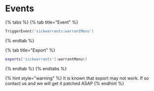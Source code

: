 # Events

{% tabs %}
{% tab title="Event" %}
```lua
TriggerEvent('sickwarrants:warrantMenu')
```
{% endtab %}

{% tab title="Export" %}
```lua
exports['sickwarrants']:warrantMenu()
```
{% endtab %}
{% endtabs %}

{% hint style="warning" %}
It is known that export may not work. If so contact us and we will get it patched ASAP
{% endhint %}
